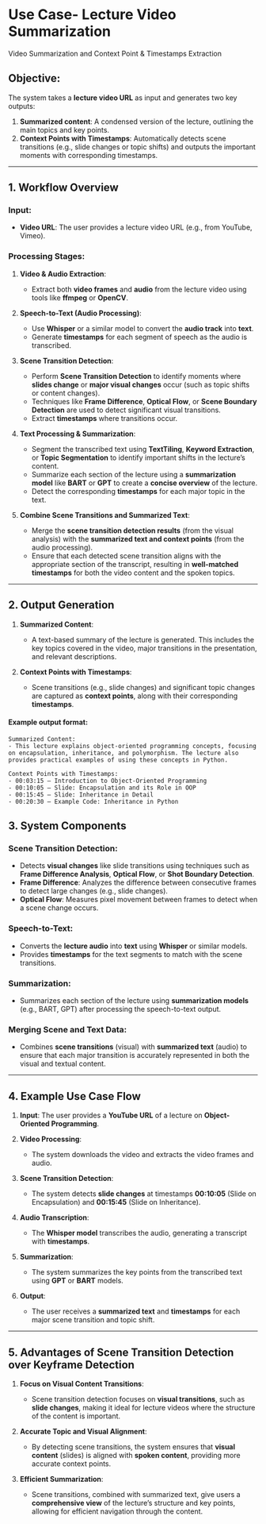 # Use Case- Lecture Video Summarization 
Video Summarization and Context Point & Timestamps Extraction 

## Objective:
The system takes a **lecture video URL** as input and generates two key outputs:
1. **Summarized content**: A condensed version of the lecture, outlining the main topics and key points.
2. **Context Points with Timestamps**: Automatically detects scene transitions (e.g., slide changes or topic shifts) and outputs the important moments with corresponding timestamps.

---

## 1. Workflow Overview

### Input:
- **Video URL**: The user provides a lecture video URL (e.g., from YouTube, Vimeo).

### Processing Stages:

1. **Video & Audio Extraction**:
   - Extract both **video frames** and **audio** from the lecture video using tools like **ffmpeg** or **OpenCV**.

2. **Speech-to-Text (Audio Processing)**:
   - Use **Whisper** or a similar model to convert the **audio track** into **text**.
   - Generate **timestamps** for each segment of speech as the audio is transcribed.

3. **Scene Transition Detection**:
   - Perform **Scene Transition Detection** to identify moments where **slides change** or **major visual changes** occur (such as topic shifts or content changes).
   - Techniques like **Frame Difference**, **Optical Flow**, or **Scene Boundary Detection** are used to detect significant visual transitions.
   - Extract **timestamps** where transitions occur.

4. **Text Processing & Summarization**:
   - Segment the transcribed text using **TextTiling**, **Keyword Extraction**, or **Topic Segmentation** to identify important shifts in the lecture’s content.
   - Summarize each section of the lecture using a **summarization model** like **BART** or **GPT** to create a **concise overview** of the lecture.
   - Detect the corresponding **timestamps** for each major topic in the text.

5. **Combine Scene Transitions and Summarized Text**:
   - Merge the **scene transition detection results** (from the visual analysis) with the **summarized text and context points** (from the audio processing).
   - Ensure that each detected scene transition aligns with the appropriate section of the transcript, resulting in **well-matched timestamps** for both the video content and the spoken topics.

---

## 2. Output Generation

1. **Summarized Content**:
   - A text-based summary of the lecture is generated. This includes the key topics covered in the video, major transitions in the presentation, and relevant descriptions.
   
2. **Context Points with Timestamps**:
   - Scene transitions (e.g., slide changes) and significant topic changes are captured as **context points**, along with their corresponding **timestamps**.
   
#### Example output format:
```plaintext
Summarized Content:
- This lecture explains object-oriented programming concepts, focusing on encapsulation, inheritance, and polymorphism. The lecture also provides practical examples of using these concepts in Python.

Context Points with Timestamps:
- 00:03:15 – Introduction to Object-Oriented Programming
- 00:10:05 – Slide: Encapsulation and its Role in OOP
- 00:15:45 – Slide: Inheritance in Detail
- 00:20:30 – Example Code: Inheritance in Python
```

## 3. System Components

### Scene Transition Detection:
- Detects **visual changes** like slide transitions using techniques such as **Frame Difference Analysis**, **Optical Flow**, or **Shot Boundary Detection**.
- **Frame Difference**: Analyzes the difference between consecutive frames to detect large changes (e.g., slide changes).
- **Optical Flow**: Measures pixel movement between frames to detect when a scene change occurs.
  
### Speech-to-Text:
- Converts the **lecture audio** into **text** using **Whisper** or similar models.
- Provides **timestamps** for the text segments to match with the scene transitions.

### Summarization:
- Summarizes each section of the lecture using **summarization models** (e.g., BART, GPT) after processing the speech-to-text output.
  
### Merging Scene and Text Data:
- Combines **scene transitions** (visual) with **summarized text** (audio) to ensure that each major transition is accurately represented in both the visual and textual content.

---

## 4. Example Use Case Flow

1. **Input**: The user provides a **YouTube URL** of a lecture on **Object-Oriented Programming**.
   
2. **Video Processing**:
   - The system downloads the video and extracts the video frames and audio.
   
3. **Scene Transition Detection**:
   - The system detects **slide changes** at timestamps **00:10:05** (Slide on Encapsulation) and **00:15:45** (Slide on Inheritance).

4. **Audio Transcription**:
   - The **Whisper model** transcribes the audio, generating a transcript with **timestamps**.

5. **Summarization**:
   - The system summarizes the key points from the transcribed text using **GPT** or **BART** models.

6. **Output**:
   - The user receives a **summarized text** and **timestamps** for each major scene transition and topic shift.

---

## 5. Advantages of Scene Transition Detection over Keyframe Detection

1. **Focus on Visual Content Transitions**:
   - Scene transition detection focuses on **visual transitions**, such as **slide changes**, making it ideal for lecture videos where the structure of the content is important.

2. **Accurate Topic and Visual Alignment**:
   - By detecting scene transitions, the system ensures that **visual content** (slides) is aligned with **spoken content**, providing more accurate context points.

3. **Efficient Summarization**:
   - Scene transitions, combined with summarized text, give users a **comprehensive view** of the lecture’s structure and key points, allowing for efficient navigation through the content.


